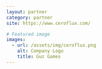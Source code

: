 ```yaml
---
layout: partner
category: partner
site: https://www.ceroflux.com/

# Featured image
images:
  - url: /assets/img/ceroflux.png
    alt: Company Logo
    title: Guz Games
---
```

